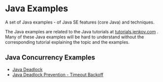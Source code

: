 # Java Examples

A set of Java examples - of Java SE features (core Java) and techniques.

The Java examples are related to the Java tutorials at <a href="http://tutorials.jenkov.com">tutorials.jenkov.com</a> .
Many of these Java examples will be hard to understand without the corresponding tutorial explaining the topic and the
examples.

## Java Concurrency Examples

- [Java Deadlock](https://github.com/jjenkov/java-examples/blob/main/src/main/java/com/jenkov/java/concurrency/deadlock/DeadlockExample.java)
- [Java Deadlock Prevention - Timeout Backoff](https://github.com/jjenkov/java-examples/blob/main/src/main/java/com/jenkov/java/concurrency/deadlock/prevention/DeadlockTimeoutExample.java)


